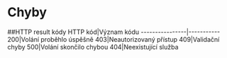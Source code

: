 # Chyby

##HTTP result kódy
HTTP kód|Význam kódu
----------------|-----------
200|Volání proběhlo úspěšně
403|Neautorizovaný přístup
409|Validační chyby
500|Volání skončilo chybou
404|Neexistující služba